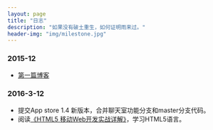 ```yaml
---
layout: page
title: "日志"
description: "如果没有破土重生，如何证明雨来过。"
header-img: "img/milestone.jpg"
---
```


### 2015-12
  * [第一篇博客](http://helloworldhl.github.io/Swfit2.0的变化.html)

### 2016-3-12
  * 提交App store 1.4 新版本，合并聊天室功能分支和master分支代码。
  * 阅读[《HTML5 移动Web开发实战详解》](https://book.douban.com/subject/26681878/)，学习HTML5语言。






